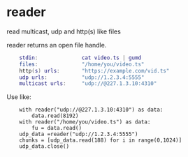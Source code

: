# reader
read multicast, udp and http(s) like files

  reader returns an open file handle.
```lua
    stdin:              cat video.ts | gumd
    files:              "/home/you/video.ts"
    http(s) urls:       "https://example.com/vid.ts"
    udp urls:           "udp://1.2.3.4:5555"
    multicast urls:     "udp://@227.1.3.10:4310"
  ```
  
  Use like:
```smalltalk
    with reader("udp://@227.1.3.10:4310") as data:
        data.read(8192)
    with reader("/home/you/video.ts") as data:
        fu = data.read()
    udp_data =reader("udp://1.2.3.4:5555")
    chunks = [udp_data.read(188) for i in range(0,1024)]
    udp_data.close()
```
